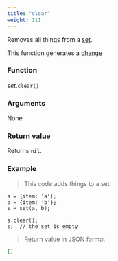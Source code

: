 ```yaml
---
title: "clear"
weight: 111
---
```


Removes all things from a [set](..).

This function generates a [change](../../../overview/changes)

### Function

*set*.`clear()`

### Arguments

None

### Return value

Returns `nil`.

### Example

> This code adds things to a set:

```thingsdb,json_response
a = {item: 'a'};
b = {item: 'b'};
s = set(a, b);

s.clear();
s;  // the set is empty
```

> Return value in JSON format

```json
[]
```
